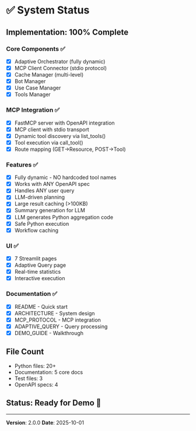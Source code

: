 # ✅ System Status

## Implementation: 100% Complete

### Core Components ✅
- [x] Adaptive Orchestrator (fully dynamic)
- [x] MCP Client Connector (stdio protocol)
- [x] Cache Manager (multi-level)
- [x] Bot Manager
- [x] Use Case Manager
- [x] Tools Manager

### MCP Integration ✅
- [x] FastMCP server with OpenAPI integration
- [x] MCP client with stdio transport
- [x] Dynamic tool discovery via list_tools()
- [x] Tool execution via call_tool()
- [x] Route mapping (GET→Resource, POST→Tool)

### Features ✅
- [x] Fully dynamic - NO hardcoded tool names
- [x] Works with ANY OpenAPI spec
- [x] Handles ANY user query
- [x] LLM-driven planning
- [x] Large result caching (>100KB)
- [x] Summary generation for LLM
- [x] LLM generates Python aggregation code
- [x] Safe Python execution
- [x] Workflow caching

### UI ✅
- [x] 7 Streamlit pages
- [x] Adaptive Query page
- [x] Real-time statistics
- [x] Interactive execution

### Documentation ✅
- [x] README - Quick start
- [x] ARCHITECTURE - System design
- [x] MCP_PROTOCOL - MCP integration
- [x] ADAPTIVE_QUERY - Query processing
- [x] DEMO_GUIDE - Walkthrough

## File Count
- Python files: 20+
- Documentation: 5 core docs
- Test files: 3
- OpenAPI specs: 4

## Status: Ready for Demo 🚀

---

**Version**: 2.0.0
**Date**: 2025-10-01
